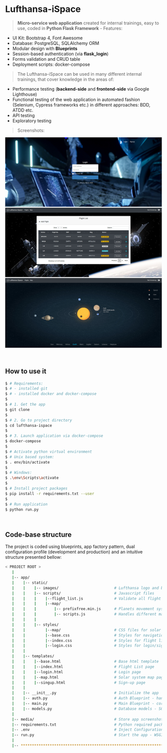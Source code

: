 # Lufthansa-iSpace
> **Micro-service web application** created for internal trainings, easy to use, coded in **Python Flask Framework** - Features:

- UI Kit: Bootstrap 4, Font Awesome
- Database: PostgreSQL, SQLAlchemy ORM
- Modular design with **Blueprints**
- Session-based authentication (via **flask_login**)
- Forms validation and CRUD table
- Deployment scripts: docker-compose

> The Lufthansa-iSpace can be used in many different internal trainings, that cover knowledge in the areas of:

- Performance testing (**backend-side** and **frontend-side** via Google Lighthouse)
- Functional testing of the web application in automated fashion (Selenium, Cypress frameworks etc.) in different approaches: BDD, ATDD etc.
- API testing
- Exploratory testing

> Screenshots:

![Login Page](/media/login_page.jpg?raw=true "Login Page")
![Flight List](/media/flight_list.jpg?raw=true "Flight List")
![Solar System Map](/media/map_page.jpg?raw=true "Solar System Map")

<br />

## How to use it

```bash
$ # Requirements:
$ # - installed git
$ # - installed docker and docker-compose
$
$ # 1. Get the app
$ git clone
$ 
$ # 2. Go to project directory
$ cd lufthansa-ispace
$
$ # 3. Launch application via docker-compose
$ docker-compose
$
$ # Activate python virtual environment
$ # Unix based system:
$ . env/bin/activate
$
$ # Windows:
$ .\env\Scripts\activate
$
$ # Install project packages
$ pip install -r requirements.txt --user
$
$ # Run application
$ python run.py


```
<br />

## Code-base structure

The project is coded using blueprints, app factory pattern, dual configuration profile (development and production) and an intuitive structure presented bellow:

```bash
< PROJECT ROOT >
   |
   |-- app/
   |    |-- static/
   |    |    |-- images/                         # Lufthansa logo and background images
   |    |    |-- scripts/                        # Javascript files
   |    |    |    |--flight_list.js              # Validate all flight list operations - create, calculate, delete
   |    |    |    |--map/
   |    |    |        |-- prefixfree.min.js      # Planets movement system
   |    |    |        |-- scripts.js             # Handles different map views
   |    |    |
   |    |    |-- styles/
   |    |         |--map/                        # CSS files for solar system map
   |    |         |--base.css                    # Styles for navigation bar
   |    |         |--index.css                   # Styles for flight list page
   |    |         |--login.css                   # Styles for login/sign-up pages
   |    |
   |    |-- templates/
   |    |    |--base.html                        # Base html template
   |    |    |--index.html                       # Flight List page
   |    |    |--login.html                       # Login page
   |    |    |--map.html                         # Solar system map page
   |    |    |--singup.html                      # Sign-up page
   |    |
   |    |-- __init__.py                          # Initialize the app
   |    |-- auth.py                              # Auth Blueprint - handles the authentication
   |    |-- main.py                              # Main Blueprint - core backend functionalities for flight list
   |    |-- models.py                            # Database models - SQLAlchemy
   |
   |-- media/                                    # Store app screenshots for readme file
   |-- requirements.txt                          # Python required packages
   |-- .env                                      # Inject Configuration via Environment
   |-- run.py                                    # Start the app - WSGI gateway
   |
   |-- ************************************************************************
```

<br />
